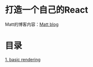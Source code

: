 # 打造一个自己的React

Matt的博客内容：<a href='http://www.mattgreer.org/archive.html'>Matt blog</a>


# 目录

<a href='basic_rendering.md'>1. basic rendering</a></br>